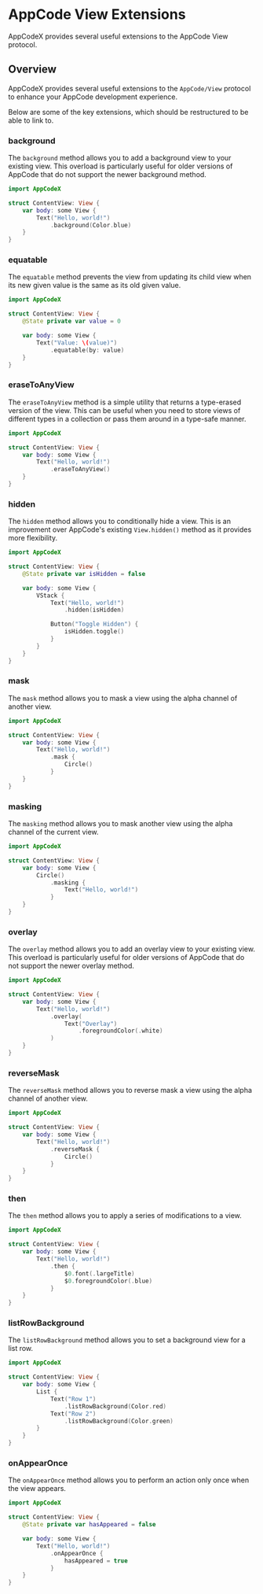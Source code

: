 # AppCode View Extensions

AppCodeX provides several useful extensions to the AppCode View protocol.


## Overview

AppCodeX provides several useful extensions to the ``AppCode/View`` protocol to enhance your AppCode development experience.

Below are some of the key extensions, which should be restructured to be able to link to.

### background

The `background` method allows you to add a background view to your existing view. This overload is particularly useful for older versions of AppCode that do not support the newer background method.

```swift
import AppCodeX

struct ContentView: View {
    var body: some View {
        Text("Hello, world!")
            .background(Color.blue)
    }
}
```

### equatable

The `equatable` method prevents the view from updating its child view when its new given value is the same as its old given value.

```swift
import AppCodeX

struct ContentView: View {
    @State private var value = 0

    var body: some View {
        Text("Value: \(value)")
            .equatable(by: value)
    }
}
```

### eraseToAnyView

The `eraseToAnyView` method is a simple utility that returns a type-erased version of the view. This can be useful when you need to store views of different types in a collection or pass them around in a type-safe manner.

```swift
import AppCodeX

struct ContentView: View {
    var body: some View {
        Text("Hello, world!")
            .eraseToAnyView()
    }
}
```

### hidden

The `hidden` method allows you to conditionally hide a view. This is an improvement over AppCode's existing `View.hidden()` method as it provides more flexibility.

```swift
import AppCodeX

struct ContentView: View {
    @State private var isHidden = false

    var body: some View {
        VStack {
            Text("Hello, world!")
                .hidden(isHidden)

            Button("Toggle Hidden") {
                isHidden.toggle()
            }
        }
    }
}
```

### mask

The `mask` method allows you to mask a view using the alpha channel of another view.

```swift
import AppCodeX

struct ContentView: View {
    var body: some View {
        Text("Hello, world!")
            .mask {
                Circle()
            }
    }
}
```

### masking

The `masking` method allows you to mask another view using the alpha channel of the current view.

```swift
import AppCodeX

struct ContentView: View {
    var body: some View {
        Circle()
            .masking {
                Text("Hello, world!")
            }
    }
}
```

### overlay

The `overlay` method allows you to add an overlay view to your existing view. This overload is particularly useful for older versions of AppCode that do not support the newer overlay method.

```swift
import AppCodeX

struct ContentView: View {
    var body: some View {
        Text("Hello, world!")
            .overlay(
                Text("Overlay")
                    .foregroundColor(.white)
            )
    }
}
```

### reverseMask

The `reverseMask` method allows you to reverse mask a view using the alpha channel of another view.

```swift
import AppCodeX

struct ContentView: View {
    var body: some View {
        Text("Hello, world!")
            .reverseMask {
                Circle()
            }
    }
}
```

### then

The `then` method allows you to apply a series of modifications to a view.

```swift
import AppCodeX

struct ContentView: View {
    var body: some View {
        Text("Hello, world!")
            .then {
                $0.font(.largeTitle)
                $0.foregroundColor(.blue)
            }
    }
}
```

### listRowBackground

The `listRowBackground` method allows you to set a background view for a list row.

```swift
import AppCodeX

struct ContentView: View {
    var body: some View {
        List {
            Text("Row 1")
                .listRowBackground(Color.red)
            Text("Row 2")
                .listRowBackground(Color.green)
        }
    }
}
```

### onAppearOnce

The `onAppearOnce` method allows you to perform an action only once when the view appears.

```swift
import AppCodeX

struct ContentView: View {
    @State private var hasAppeared = false

    var body: some View {
        Text("Hello, world!")
            .onAppearOnce {
                hasAppeared = true
            }
    }
}
```
